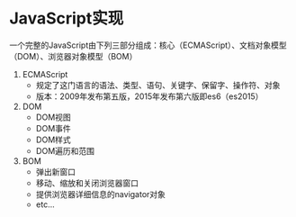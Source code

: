 # JavaScript实现

一个完整的JavaScript由下列三部分组成：核心（ECMAScript）、文档对象模型（DOM）、浏览器对象模型（BOM）

1. ECMAScript
   - 规定了这门语言的语法、类型、语句、关键字、保留字、操作符、对象
   - 版本：2009年发布第五版，2015年发布第六版即es6（es2015）
2. DOM
   - DOM视图
   - DOM事件
   - DOM样式
   - DOM遍历和范围
3. BOM
   - 弹出新窗口
   - 移动、缩放和关闭浏览器窗口
   - 提供浏览器详细信息的navigator对象
   - etc...